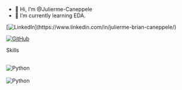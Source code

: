- 👋 Hi, I’m @Julierme-Caneppele
- 🌱 I’m currently learning EDA.

[![LinkedIn]([https://img.shields.io/badge/Gmail-D14836?style=for-the-badge&logo=gmail&logoColor=white](https://img.shields.io/badge/LinkedIn-0077B5?style=for-the-badge&logo=linkedin&logoColor=white)https://img.shields.io/badge/LinkedIn-0077B5?style=for-the-badge&logo=linkedin&logoColor=white)](https://www.linkedin.com/in/julierme-brian-caneppele/)

[![GitHub]([https://img.shields.io/badge/GitHub-100000?style=for-the-badge&logo=github&logoColor=white)](https://github.com/Julierme-Caneppele)

Skills
<div style="display: inline_block"><br/>
  <img aling="center" alt="Python" src="https://img.shields.io/badge/Python-3776AB?style=for-the-badge&logo=python&logoColor=white"/>
</div>

<div style="display: inline_block"><br/>
  <img aling="center" alt="Python" src="[https://img.shields.io/badge/Python-3776AB?style=for-the-badge&logo=python&logoColor=white](https://img.shields.io/badge/MySQL-00000F?style=for-the-badge&logo=mysql&logoColor=white)https://img.shields.io/badge/MySQL-00000F?style=for-the-badge&logo=mysql&logoColor=white"/>
</div>
